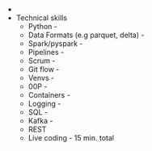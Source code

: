 
<Name>

- <write general impression here during interview>
-  Technical skills
	- Python -
	- Data Formats (e.g parquet, delta) -
	- Spark/pyspark -
	- Pipelines -
	- Scrum -
	- Git flow -
	- Venvs -
	- 00P -
	- Containers -
	- Logging -
	- SQL -
	- Kafka -
	- REST
	- Live coding - 15 min. total